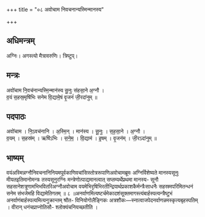 +++
title = "०८ अवोचाम निवचनान्यस्मिन्मानस्य"

+++
## अधिमन्त्रम्
अग्निः। अगस्त्यो मैत्रावरुणिः। त्रिष्टुप्।

## मन्त्रः
अवो॑चाम नि॒वच॑नान्यस्मि॒न्मान॑स्य सू॒नुः स॑हसा॒ने अ॒ग्नौ ।  
व॒यं स॒हस्र॒मृषि॑भिः सनेम वि॒द्यामे॒षं वृ॒जनं॑ जी॒रदा॑नुम् ॥

## पदपाठः
अवो॑चाम । नि॒ऽवच॑नानि । अ॒स्मि॒न् । मान॑स्य । सू॒नुः । स॒ह॒सा॒ने । अ॒ग्नौ ।  
व॒यम् । स॒हस्र॑म् । ऋषि॑ऽभिः । स॒ने॒म॒ । वि॒द्याम॑ । इ॒षम् । वृ॒जन॑म् । जी॒रऽदा॑नुम् ॥

## भाष्यम्
वयंअस्मिन्नग्नौनिवचनानिनियमपूर्वकाणिवचांसिस्तोत्ररूपाणिअवोचामब्रूमः अग्निर्विशेष्यते मानस्यसूनुः मीयतइतिमानोमन्त्रः तस्यसूनुरग्निः मन्त्रेणोत्पाद्यमानत्वात् सप्तम्यर्थेप्रथमा मानस्य- सूनौ सहसानेशत्रूणामभिभवितरिअग्नौअवोचाम वयमेभिरृषिभिरतीन्द्रियार्थप्रकाशकैर्मन्त्रैःसाधनैः सहस्रमपरिमितन्धनं सनेम संभजेमहि विद्यामेतिगतम् ॥ ८ ॥अनर्वाणमित्यष्टर्चमेकादशंसूक्तमागस्त्यंबार्हस्पत्यन्त्रैष्टुभं अनर्वाणंबार्हस्पत्यमित्यनुक्रान्तम् श्रौत- विनियोगोलैङ्गिकः अत्रशौकः—स्नात्वाजपेदनर्वाणन्नमस्कृत्यबृहस्पतिम् । वीरान् धनंचप्राप्नोतिसौ- श्लोक्यंचनियच्छतीति ।